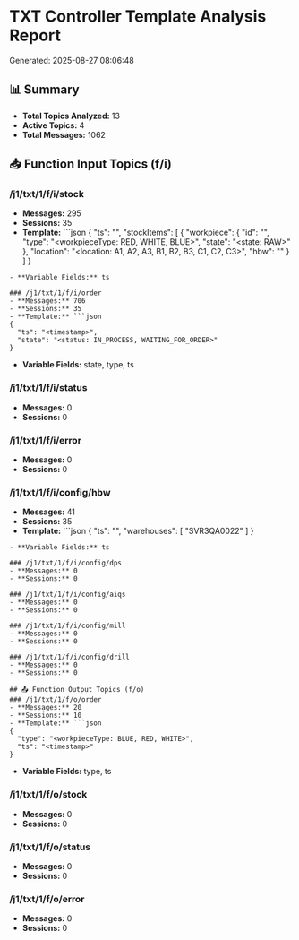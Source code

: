 # TXT Controller Template Analysis Report
Generated: 2025-08-27 08:06:48

## 📊 Summary
- **Total Topics Analyzed:** 13
- **Active Topics:** 4
- **Total Messages:** 1062

## 📥 Function Input Topics (f/i)
### /j1/txt/1/f/i/stock
- **Messages:** 295
- **Sessions:** 35
- **Template:** ```json
{
  "ts": "<timestamp>",
  "stockItems": [
    {
      "workpiece": {
        "id": "<nfcCode>",
        "type": "<workpieceType: RED, WHITE, BLUE>",
        "state": "<state: RAW>"
      },
      "location": "<location: A1, A2, A3, B1, B2, B3, C1, C2, C3>",
      "hbw": "<hbwId>"
    }
  ]
}
```
- **Variable Fields:** ts

### /j1/txt/1/f/i/order
- **Messages:** 706
- **Sessions:** 35
- **Template:** ```json
{
  "ts": "<timestamp>",
  "state": "<status: IN_PROCESS, WAITING_FOR_ORDER>"
}
```
- **Variable Fields:** state, type, ts

### /j1/txt/1/f/i/status
- **Messages:** 0
- **Sessions:** 0

### /j1/txt/1/f/i/error
- **Messages:** 0
- **Sessions:** 0

### /j1/txt/1/f/i/config/hbw
- **Messages:** 41
- **Sessions:** 35
- **Template:** ```json
{
  "ts": "<timestamp>",
  "warehouses": [
    "SVR3QA0022"
  ]
}
```
- **Variable Fields:** ts

### /j1/txt/1/f/i/config/dps
- **Messages:** 0
- **Sessions:** 0

### /j1/txt/1/f/i/config/aiqs
- **Messages:** 0
- **Sessions:** 0

### /j1/txt/1/f/i/config/mill
- **Messages:** 0
- **Sessions:** 0

### /j1/txt/1/f/i/config/drill
- **Messages:** 0
- **Sessions:** 0

## 📤 Function Output Topics (f/o)
### /j1/txt/1/f/o/order
- **Messages:** 20
- **Sessions:** 10
- **Template:** ```json
{
  "type": "<workpieceType: BLUE, RED, WHITE>",
  "ts": "<timestamp>"
}
```
- **Variable Fields:** type, ts

### /j1/txt/1/f/o/stock
- **Messages:** 0
- **Sessions:** 0

### /j1/txt/1/f/o/status
- **Messages:** 0
- **Sessions:** 0

### /j1/txt/1/f/o/error
- **Messages:** 0
- **Sessions:** 0
